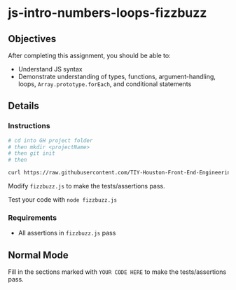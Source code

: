 # js-intro-numbers-loops-fizzbuzz

## Objectives

After completing this assignment, you should be able to:

* Understand JS syntax
* Demonstrate understanding of types, functions, argument-handling, loops, `Array.prototype.forEach`, and conditional statements

## Details

### Instructions

```sh
# cd into GH project folder
# then mkdir <projectName>
# then git init
# then 

curl https://raw.githubusercontent.com/TIY-Houston-Front-End-Engineering/Course-Guide/master/Assignments/js-intro-numbers-loops-fizzbuzz/fizzbuzz.js > fizzbuzz.js
```

Modify `fizzbuzz.js` to make the tests/assertions pass.

Test your code with `node fizzbuzz.js`

### Requirements

* All assertions in `fizzbuzz.js` pass

## Normal Mode

Fill in the sections marked with `YOUR CODE HERE` to make the tests/assertions pass.

